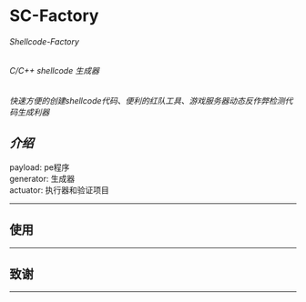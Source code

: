 # **SC-Factory** 
###### _Shellcode-Factory_ 
###### C/C++ shellcode 生成器
_快速方便的创建shellcode代码、便利的红队工具、游戏服务器动态反作弊检测代码生成利器_

## _介绍_
payload: pe程序\
generator: 生成器\
actuator:  执行器和验证项目

---
## 使用

---
## 致谢

---